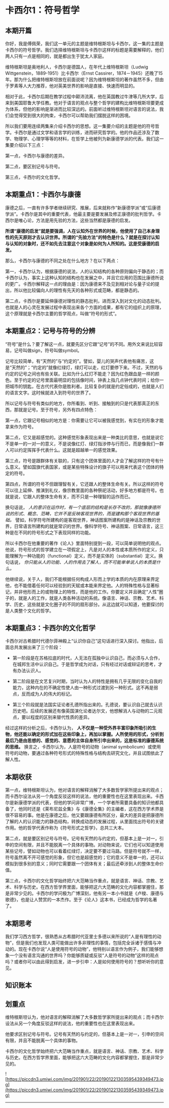 # 卡西尔1：符号哲学

## 本期开篇

你好，我是傅佩荣，我们这一单元的主题是维特根斯坦与卡西尔，这一集的主题是卡西尔的符号哲学。我们选择维特根斯坦与卡西尔这样的标题是需要解释的，他们两人只有一点是相同的，就是都出生于犹太人家庭。

维特根斯坦是奥地利人，卡西尔是德国人，在年代上维特根斯坦（Ludwig Wittgenstein，1889-1951）比卡西尔（Ernst Cassirer，1874－1945）还晚了15年。那为什么把维特根斯坦放在前面说呢？因为维特根斯坦的著作虽然不多，但由于罗素等人大力推荐，他对英美世界的影响是直接、快速而明显的。

相对于此，卡西尔后期在教学过程中颠沛流离，他在英国教过牛津等几所大学，后来到美国耶鲁大学任教。他对于语言的观点与整个哲学的建构比维特根斯坦要更成为体系，但他的影响是渐进而比较深远的。前面听过维特根斯坦对语言的说法，我们会觉得受到很大的拘束，卡西尔可以帮助我们摆脱这样的困境。

所以我们要用连续两集来介绍卡西尔的思想。这一集要介绍的主题是他的符号哲学。卡西尔是通过文学和语言学的训练，进而研究哲学的。他的作品还涉及了数学、物理学、心理学等等的材料，在哲学上他被列为新康德学派的代表。我们这一集要介绍以下三点：

第一点，卡西尔与康德的差异。

第二点，要区别记号与符号。

第三点，卡西尔的文化哲学。

## 本期重点1：卡西尔与康德

康德之后，一直有许多学者继续研究、推展，后来就称作“新康德学派”或“后康德学派”。卡西尔是其中的重要代表，他最主要是要发展及修正康德的批判哲学。卡西尔是唯心论，方法是用先验的方法，这些当然都是康德的启发。

 **所谓“康德的启发”就是要强调，人在认知外在世界的时候，他使用了自己本身理性的先天原则才去认识世界。所谓的“先验方法”的特色是什么？就是在探讨认知与认知的对象时，还不如先去注意这个对象是如何为人所知的。这是受康德的启发。**

那么，卡西尔与康德的不同之处在什么地方？在以下两点：

第一，卡西尔认为，根据康德的说法，人的认知结构的各种原则偏向于静态的；而卡西尔认为，事实上这种认知的结构也在发展之中，并且它应用的范围比康德所说的更广。卡西尔解释这一点的理由是：因为康德来不及见到相对论与量子论的提出，所以他比较偏向人的理性有先天的各种形式或范畴，都是静态的。

第二点，卡西尔是要延伸康德对理性的静态批判，进而深入到对文化的动态批判。也就是人的心灵在发展过程中表现出来各个方面的成果，都有它的组织上的原理，这个原理就是卡西尔主要的哲学观点，叫做“符号的形式”。

## 本期重点2：记号与符号的分辨

“符号”是什么？要了解这一点，就要先区分它跟“记号”的不同。用外文来说比较容易，记号叫做sign，符号叫做symbol。

记号比较简单，有“天然的”与“约定的”。譬如，婴儿的哭声代表他有痛苦，这是“天然的”；“约定的”就像红绿灯，绿灯可以走，红灯要停下来。不过，天然的与约定的记号之间也有些关联。比如为什么红灯不能走？因为红色跟血是一样的颜色。至于约定的记号里面最明显的包括像时间，钟表上指几点钟代表时间；给你一把城市的钥匙，在古代代表你是胜利者。比较复杂的就是约定俗成的，也就是人们的语言文字。这时候就进入到符号的世界了。

所以记号与符号有类似的地方，你所看到、听到、接触到的只是代表那真正的东西，那就是记号。至于符号，另外有四点特色：

第一点，它跟记号相似的地方是：你需要让它可以被我感觉到，有实在的形象才能拿来作为符号。

第二点，它又是超感觉的。这种感觉形象表现出来是一种类比的意思，也就是说它不是单一的一对一的意义，不是说像红灯、绿灯指涉停与行而已，而是像我们一群人可以约定挥挥手代表什么。这就是超越单一的感觉效果。

第三点，符号是跟群体有关联的，只有这个团体里面的人才会了解这样的符号有什么意义。譬如国旗代表国家，或是某些特殊设计的旗子可以用来代表这个团体的特定的符号。

第四点，所谓的符号不但跟理智有关，它还跟人的整体生命有关。所以这样的符号可以往上延伸、推演到礼仪，像宗教里面的各种祭祀活动，好多地方都是符号。也就是说，它跟人的整体生命有关，而不只是一种理智的运作而已。

换句话说， *人的意识在运作时，有一个底层的结构是长存不改的，那就像康德所说的形式、概念、范畴，它并不是反映客观世界的，而是建构那个客观世界的基础。* 譬如，科学符号所建构的是客观世界，神话图案所建构的是神话及宗教的世界，日常语言所建构的就是常识的世界。像科学符号、神话图案、日常语言，这三种是在不同的符号形式之下表现同样的功能。

所以卡西尔在他重要的著作《论人》里面特别提到一段，可以简单说明他的观点。他说，符号形式的哲学建立在一项假定上，凡是对人的本性或本质所作的定义，只能理解为一种功能的（functional）定义，而不是实体的（substantial）定义。换句话说， *你只能从人的功能、人的作用去了解人，而不可能单单说人的本质是什么。*

他继续说，关于人，我们不能根据任何构成人形而上学的本质的内在原理来界定他，也不能借着任何可以经验到的天赋或本能来界定他。人的特殊性格与显著标记，并非他形而上的或物理上的特性，而是他的工作。你要定义并且确定“人性”圈子的，就是人的工作，就是人类各种活动的系统。像语言、神话、宗教、艺术、科学、历史，这些就是文化圈子的不同的扇形部分。从这边就可以知道，他要探讨的是人类整个文化的哲学。

## 本期重点3：卡西尔的文化哲学

卡西尔对古希腊时代德尔菲神殿上“认识你自己”这句话进行深入探讨。他指出，后面总共发展出来了三个阶段：

* 第一阶段是在苏格拉底的时代，人无法在孤独中认识自己，而必须与人合作，在城邦生活中认识自己。于是哲学成为对话，只有经过对话或辩证的思考，才有办法认识人。

* 第二阶段是在文艺复兴时期，当时认为人的特性是拥有几乎无限的变化自我的能力，这种内在的不确定性使人由一种形式过渡到另一种形式。这不再是弱点，反而成为人的伟大的标记。

* 第三个阶段就是法国实证论者孔德所指出来的。孔德说，要认识自己就去认识历史吧。后续的发展还有像英国演化论者达尔文，他想解消人与动物的二元观点，要以程度的区别来替代性质的差异。

经过这样的分析之后，卡西尔认为， **人不仅是一种受外界丰富印象所吸引的生物，他还能以确定的形式加在这些印象上，再加以掌握。人所使用的形式，分析到最后乃是由思想的、感觉的、意愿的主体自身所引申出来的，这是标准的康德系统的思维。** 换言之，卡西尔认为，人是符号的动物（animal symbolicum）或使用符号的动物，要通过各种符号形式的特殊性格与结构去研究文化，并且试图依此了解人性。

## 本期收获

第一点，维特根斯坦认为，他对语言的解释消解了大多数哲学家所提出来的观点；而卡西尔设法从另一个角度反驳这样的说法，他的重要性也在这里表现出来。卡西尔是新康德学派的代表，但他的学问非常广博，一个学者所需要具备的知识他都具备了，他同时还是《莱布尼兹全集》与《康德全集》的主编者，这在西方学术界是很不容易的事。他是在康德之后，他又要跟康德有所区分，最大的差异是把康德所了解的人的认识能力的静态结构，转换成动态的发展过程，从里面找出符号的关键作用。他的哲学代表作称为《符号形式之哲学》，总共三大本。

第二点，就是要区别记号与符号。记号有天然的与约定的，但基本上是一对一，引申的空间有限，并且不能脱离一个具体的事物。对动物来说，它们也可以知道使用某些记号，譬如动物也可以看着红绿灯，决定要不要过马路。但是符号就不一样，符号虽然离不开可感觉的形象，但它也是超感觉的；它的意义不是单一的，还可以模拟到很多别的意义；同时它需要跟一个团体有关；最后还牵涉到人的整体生命价值。

第三点，卡西尔的文化哲学始终把六大范畴当作重点，就是语言、神话、宗教、艺术、科学与历史。在西方哲学界里面，能够把这六大范畴的文化内容都掌握住，那是非常少见的。卡西尔的学问极为广博深刻，他有另一本小书就是《卢梭、康德与歌德》，也是让人赞赏的一本杰作。至于《论人》这本书，已经成为哲学的名著了。

## 本期思考

我们学习西方哲学，很熟悉从古希腊时代亚里士多德以来所说的“人是有理性的动物”，但是我们也发现人类可能做出许多非理性的事情，包括完全诉诸于感情与冲动的。现在卡西尔说“人是使用符号的动物”，他特别以语言作为例子，我们能够想象一个没有语言沟通的世界吗？你能够质疑或反驳“人是符号的动物”这样的观点吗？或者你可以由此得到启发，进一步引申：人是如何使用符号的？想听听你的意见。

## 知识账本

## 划重点

维特根斯坦认为，他对语言的解释消解了大多数哲学家所提出来的观点；而卡西尔设法从另一个角度反驳这样的说法，他的重要性也在这里表现出来。

他要求区别记号与符号。记号有天然的与约定的，但基本上是一对一，引申的空间有限，并且不能脱离一个具体的事物。

卡西尔的文化哲学始终把六大范畴当作重点，就是语言、神话、宗教、艺术、科学与历史。在西方哲学界里面，能够把这六大范畴的文化内容都掌握住，那是非常少见的。

![https://piccdn3.umiwi.com/img/201901/22/201901221303595439349473.jpg](https://piccdn3.umiwi.com/img/201901/22/201901221303595439349473.jpg)

---

